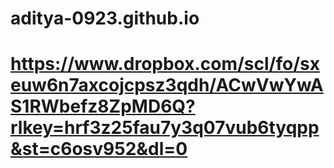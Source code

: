 # aditya-0923.github.io
# https://www.dropbox.com/scl/fo/sxeuw6n7axcojcpsz3qdh/ACwVwYwAS1RWbefz8ZpMD6Q?rlkey=hrf3z25fau7y3q07vub6tyqpp&st=c6osv952&dl=0
